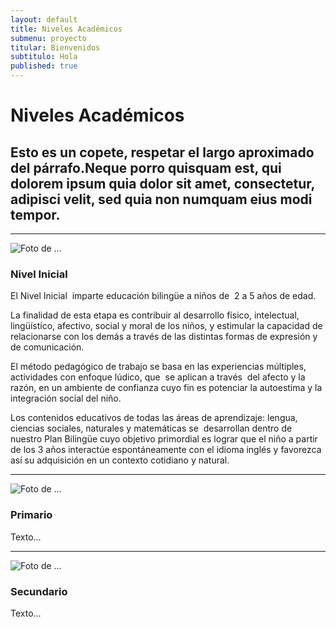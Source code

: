 ```yaml
---
layout: default
title: Niveles Académicos
submenu: proyecto
titular: Bienvenidos
subtitulo: Hola
published: true
---
```


# Niveles Académicos

## Esto es un copete, respetar el largo aproximado del párrafo.Neque porro quisquam est, qui dolorem ipsum quia dolor sit amet, consectetur, adipisci velit, sed quia non numquam eius modi tempor.

---

![Foto de ...](http://placeimg.com/720/300/arch)

### Nivel Inicial

El Nivel Inicial  imparte educación bilingüe a niños de  2 a 5 años de edad.

La finalidad de esta etapa es contribuir al desarrollo físico, intelectual, lingüístico, afectivo, social y moral de los niños, y estimular la capacidad de relacionarse con los demás a través de las distintas formas de expresión y de comunicación.

El método pedagógico de trabajo se basa en las experiencias múltiples,  actividades con enfoque lúdico, que  se aplican a través  del afecto y la razón, en un ambiente de confianza cuyo fin es potenciar la autoestima y la integración social del niño.

Los contenidos educativos de todas las áreas de aprendizaje: lengua, ciencias sociales, naturales y matemáticas se  desarrollan dentro de nuestro Plan Bilingüe cuyo objetivo primordial es lograr que el niño a partir de los 3 años interactúe espontáneamente con el idioma inglés y favorezca así su adquisición en un contexto cotidiano y natural.

---

![Foto de ...](http://placeimg.com/720/300/nature)

### Primario


Texto...

---

![Foto de ...](http://placeimg.com/720/300/people)

### Secundario


Texto...